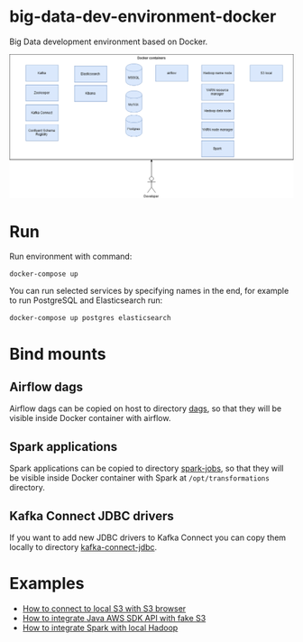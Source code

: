 # big-data-dev-environment-docker
Big Data development environment based on Docker.

![](images/environment_diagram.png)

# Run

Run environment with command:

    docker-compose up
    
You can run selected services by specifying names in the end, for example to run PostgreSQL and Elasticsearch run:

    docker-compose up postgres elasticsearch 
    
# Bind mounts

## Airflow dags

Airflow dags can be copied on host to directory [dags](/dags), so that they will be visible inside Docker container with airflow. 

## Spark applications

Spark applications can be copied to directory [spark-jobs](/spark-jobs), so that they will be visible inside Docker container with Spark at `/opt/transformations` directory.

## Kafka Connect JDBC drivers

If you want to add new JDBC drivers to Kafka Connect you can copy them locally to directory [kafka-connect-jdbc](/kafka-connect-jdbc).

# Examples

- [How to connect to local S3 with S3 browser](/examples/example-s3-browser)
- [How to integrate Java AWS SDK API with fake S3](/examples/example-java-s3-local)
- [How to integrate Spark with local Hadoop](/examples/example-spark-hdfs)
